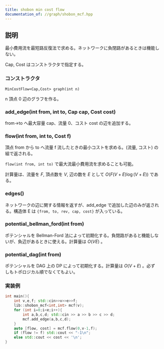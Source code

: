 ```yaml
---
title: shobon min cost flow
documentation_of: //graph/shobon_mcf.hpp
---
```


## 説明

最小費用流を最短路反復法で求める。ネットワークに負閉路があるときは機能しない。

Cap, Cost はコンストラクタで指定する。

### コンストラクタ

`MinCostFlow<Cap,Cost> graph(int n)`

n 頂点 0 辺のグラフを作る。

### add_edge(int from, int to, Cap cap, Cost cost)

from→to へ最大容量 cap、流量 0、コスト cost の辺を追加する。

### flow(int from, int to, Cost f)

頂点 from から to へ流量 f 流したときの最小コストを求める。(流量, コスト) の組で返される。

`flow(int from, int to)` で最大流最小費用流を求めることも可能。

計算量は、流量を $F$, 頂点数を $V$, 辺の数を $E$ として $O(F(V+E)\log(V+E))$ である。

### edges()

ネットワークの辺に関する情報を返すが、add_edge で追加した辺のみが返される。構造体 E は `{from, to, rev, cap, cost}` が入っている。

### potential_bellman_ford(int from)

ポテンシャルを Bellman-Ford 法によって初期化する。負閉路があると機能しないが、負辺があるときに使える。計算量は $O(VE)$ 。

### potential_dag(int from)

ポテンシャルを DAG 上の DP によって初期化する。計算量は $O(V+E)$ 。必ずしもトポロジカル順でなくてもよい。

### 実装例

```cpp
int main(){
	int v,e,f; std::cin>>v>>e>>f;
	lib::shobon_mcf<int,int> mcf(v);
	for (int i=0;i<e;i++){
		int a,b,c,d; std::cin >> a >> b >> c >> d;
		mcf.add_edge(a,b,c,d);
	}
	auto [flow, cost] = mcf.flow(0,v-1,f);
	if (flow != f) std::cout << "-1\n";
	else std::cout << cost << '\n';
}
```